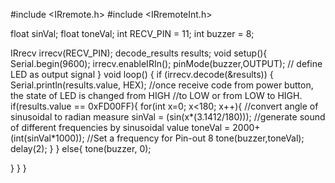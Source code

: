 #include <IRremote.h>
#include <IRremoteInt.h>


float sinVal;
float toneVal;
int RECV_PIN = 11;
int buzzer = 8; 

IRrecv irrecv(RECV_PIN);
decode_results results;
void setup(){
Serial.begin(9600);
irrecv.enableIRIn();
pinMode(buzzer,OUTPUT); // define LED as output signal
}
void loop() {
if (irrecv.decode(&results)) {
Serial.println(results.value, HEX);
//once receive code from power button, the state of LED is changed from HIGH
//to LOW or from LOW to HIGH.
if(results.value == 0xFD00FF){
for(int x=0; x<180; x++){
    //convert angle of sinusoidal to radian measure
    sinVal = (sin(x*(3.1412/180)));
    //generate sound of different frequencies by sinusoidal value
    toneVal = 2000+(int(sinVal*1000));
    //Set a frequency for Pin-out 8
    tone(buzzer,toneVal);
    delay(2);
  }
}
else{
    tone(buzzer, 0);
    
  }
}
}
